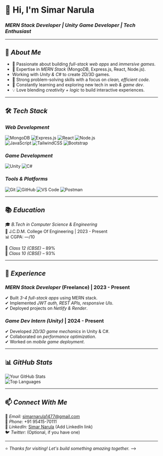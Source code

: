 # 👋 Hi, I'm Simar Narula  
### *MERN Stack Developer | Unity Game Developer | Tech Enthusiast*  

---

## 🌟 *About Me*  
- 🔭 Passionate about building *full-stack web apps* and *immersive games*.  
- 🚀 Expertise in *MERN Stack* (MongoDB, Express.js, React, Node.js).  
-   Working with *Unity & C#* to create 2D/3D games.  
- 📌 Strong problem-solving skills with a focus on *clean, efficient code*.  
- 🌱 Constantly learning and exploring new tech in *web & game dev*.  
- 💡 Love blending *creativity + logic* to build interactive experiences.  

---

## 🛠 *Tech Stack*  

### *Web Development*  
![MongoDB](https://img.shields.io/badge/MongoDB-%234ea94b.svg?style=for-the-badge&logo=mongodb&logoColor=white)
![Express.js](https://img.shields.io/badge/Express.js-%23404d59.svg?style=for-the-badge)
![React](https://img.shields.io/badge/React-%2320232a.svg?style=for-the-badge&logo=react&logoColor=%2361DAFB)
![Node.js](https://img.shields.io/badge/Node.js-6DA55F?style=for-the-badge&logo=node.js&logoColor=white)  
![JavaScript](https://img.shields.io/badge/JavaScript-%23323330.svg?style=for-the-badge&logo=javascript&logoColor=%23F7DF1E)
![TailwindCSS](https://img.shields.io/badge/TailwindCSS-%2338B2AC.svg?style=for-the-badge&logo=tailwind-css&logoColor=white)
![Bootstrap](https://img.shields.io/badge/Bootstrap-%23563D7C.svg?style=for-the-badge&logo=bootstrap&logoColor=white)  

### *Game Development*  
![Unity](https://img.shields.io/badge/Unity-%23000000.svg?style=for-the-badge&logo=unity&logoColor=white)
![C#](https://img.shields.io/badge/C%23-%23239120.svg?style=for-the-badge&logo=c-sharp&logoColor=white)  

### *Tools & Platforms*  
![Git](https://img.shields.io/badge/Git-%23F05033.svg?style=for-the-badge&logo=git&logoColor=white)
![GitHub](https://img.shields.io/badge/GitHub-%23121011.svg?style=for-the-badge&logo=github&logoColor=white)
![VS Code](https://img.shields.io/badge/VS%20Code-%23007ACC.svg?style=for-the-badge&logo=visual-studio-code&logoColor=white)
![Postman](https://img.shields.io/badge/Postman-%23FF6C37.svg?style=for-the-badge&logo=postman&logoColor=white)  

---

## 📚 *Education*  
🎓 *B.Tech in Computer Science & Engineering*  
📌 J.C.D.M. College Of Engineering | 2023 - Present  
📊 CGPA: —/10  

📖 *Class 12 (CBSE)* – 89%  
📖 *Class 10 (CBSE)* – 93%  

---

## 💼 *Experience*  

### *MERN Stack Developer* (Freelance) | 2023 - Present  
✔ Built *3-4 full-stack apps* using MERN stack.  
✔ Implemented *JWT auth, REST APIs, responsive UIs*.  
✔ Deployed projects on *Netlify & Render*.  

### *Game Dev Intern (Unity)* | 2024 - Present  
✔ Developed *2D/3D game mechanics* in Unity & C#.  
✔ Collaborated on *performance optimization*.  
✔ Worked on *mobile game deployment*.  

---

## 📊 *GitHub Stats*  
![Your GitHub Stats](https://github-readme-stats.vercel.app/api?username=simar111&show_icons=true&theme=radical)  
![Top Languages](https://github-readme-stats.vercel.app/api/top-langs/?username=simar111&layout=compact&theme=radical)  

---

## 📫 *Connect With Me*  
📧 *Email:* simarnarula1477@gmail.com  
📱 *Phone:* +91 95415-70111  
🔗 *LinkedIn:* [Simar Narula](#) (Add LinkedIn link)  
🐦 *Twitter:* (Optional, if you have one)  

---

⭐ *Thanks for visiting! Let's build something amazing together.*
-->
